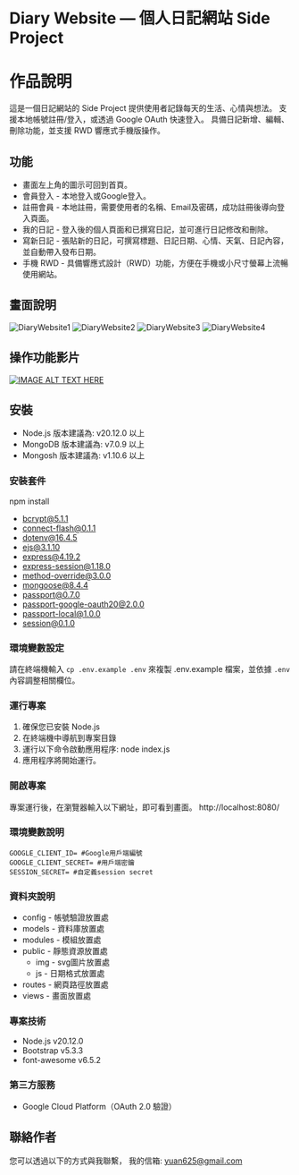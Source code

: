 
# Diary Website — 個人日記網站 Side Project

# 作品說明
這是一個日記網站的 Side Project
提供使用者記錄每天的生活、心情與想法。
支援本地帳號註冊/登入，或透過 Google OAuth 快速登入。
具備日記新增、編輯、刪除功能，並支援 RWD 響應式手機版操作。

## 功能
* 畫面左上角的圖示可回到首頁。
* 會員登入 - 本地登入或Google登入。
* 註冊會員 - 本地註冊，需要使用者的名稱、Email及密碼，成功註冊後導向登入頁面。
* 我的日記 - 登入後的個人頁面和已撰寫日記，並可進行日記修改和刪除。
* 寫新日記 - 張貼新的日記，可撰寫標題、日記日期、心情、天氣、日記內容，並自動帶入發布日期。
* 手機 RWD - 具備響應式設計（RWD）功能，方便在手機或小尺寸螢幕上流暢使用網站。

## 畫面說明
![DiaryWebsite1](https://i.meee.com.tw/ODeCFgv.jpg)
![DiaryWebsite2](https://i.meee.com.tw/qQh6w0U.jpg)
![DiaryWebsite3](https://i.meee.com.tw/Y0ws8QL.jpg)
![DiaryWebsite4](https://i.meee.com.tw/3BM03p9.jpg)

## 操作功能影片
[![IMAGE ALT TEXT HERE](https://meee.com.tw/rwwTAJg)](https://www.youtube.com/watch?v=6SwG60dgsgs)

## 安裝
- Node.js 版本建議為: v20.12.0 以上
- MongoDB 版本建議為: v7.0.9 以上
- Mongosh 版本建議為: v1.10.6 以上

### 安裝套件
npm install
- bcrypt@5.1.1
- connect-flash@0.1.1
- dotenv@16.4.5
- ejs@3.1.10
- express@4.19.2
- express-session@1.18.0
- method-override@3.0.0
- mongoose@8.4.4
- passport@0.7.0
- passport-google-oauth20@2.0.0
- passport-local@1.0.0
- session@0.1.0

### 環境變數設定
請在終端機輸入 `cp .env.example .env` 來複製 .env.example 檔案，並依據 `.env` 內容調整相關欄位。

### 運行專案
1. 確保您已安裝 Node.js
2. 在終端機中導航到專案目錄
3. 運行以下命令啟動應用程序: node index.js
4. 應用程序將開始運行。

### 開啟專案
專案運行後，在瀏覽器輸入以下網址，即可看到畫面。
http://localhost:8080/

### 環境變數說明

```env
GOOGLE_CLIENT_ID= #Google用戶端編號
GOOGLE_CLIENT_SECRET= #用戶端密鑰
SESSION_SECRET= #自定義session secret
```

### 資料夾說明
- config - 帳號驗證放置處
- models - 資料庫放置處
- modules - 模組放置處
- public - 靜態資源放置處
  - img - svg圖片放置處
  - js - 日期格式放置處
- routes - 網頁路徑放置處
- views - 畫面放置處

### 專案技術
- Node.js v20.12.0
- Bootstrap v5.3.3
- font-awesome v6.5.2

### 第三方服務
 - Google Cloud Platform（OAuth 2.0 驗證）

## 聯絡作者
您可以透過以下的方式與我聯繫，
我的信箱: yuan625@gmail.com

